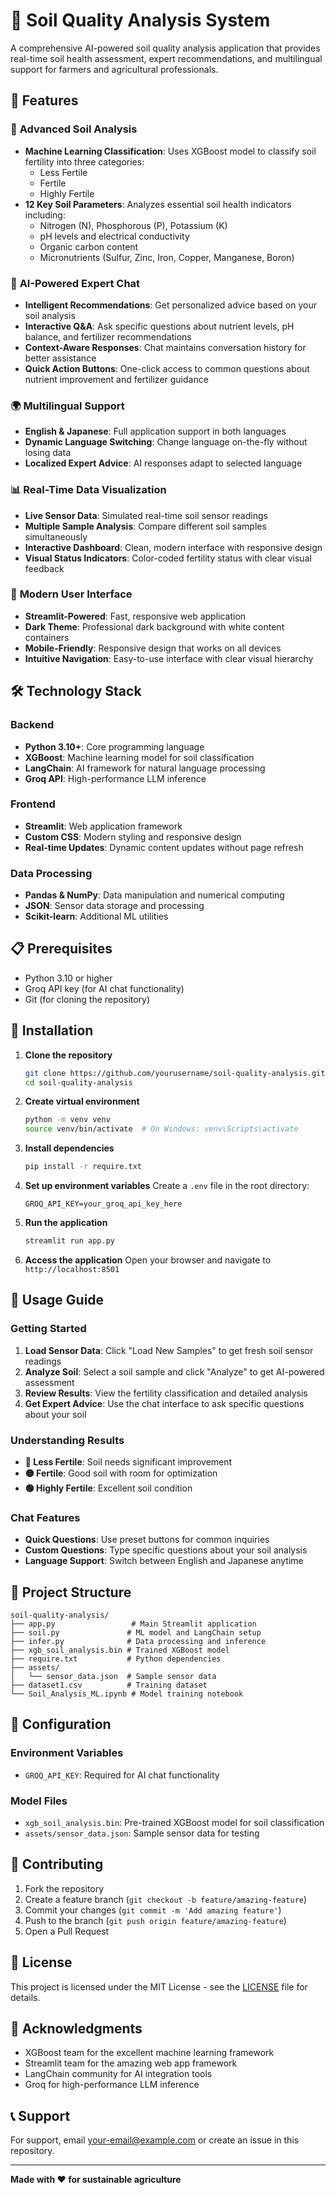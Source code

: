 # 🌱 Soil Quality Analysis System

A comprehensive AI-powered soil quality analysis application that provides real-time soil health assessment, expert recommendations, and multilingual support for farmers and agricultural professionals.

## 🚀 Features

### 🔬 **Advanced Soil Analysis**
- **Machine Learning Classification**: Uses XGBoost model to classify soil fertility into three categories:
  - Less Fertile
  - Fertile  
  - Highly Fertile
- **12 Key Soil Parameters**: Analyzes essential soil health indicators including:
  - Nitrogen (N), Phosphorous (P), Potassium (K)
  - pH levels and electrical conductivity
  - Organic carbon content
  - Micronutrients (Sulfur, Zinc, Iron, Copper, Manganese, Boron)

### 🤖 **AI-Powered Expert Chat**
- **Intelligent Recommendations**: Get personalized advice based on your soil analysis
- **Interactive Q&A**: Ask specific questions about nutrient levels, pH balance, and fertilizer recommendations
- **Context-Aware Responses**: Chat maintains conversation history for better assistance
- **Quick Action Buttons**: One-click access to common questions about nutrient improvement and fertilizer guidance

### 🌍 **Multilingual Support**
- **English & Japanese**: Full application support in both languages
- **Dynamic Language Switching**: Change language on-the-fly without losing data
- **Localized Expert Advice**: AI responses adapt to selected language

### 📊 **Real-Time Data Visualization**
- **Live Sensor Data**: Simulated real-time soil sensor readings
- **Multiple Sample Analysis**: Compare different soil samples simultaneously
- **Interactive Dashboard**: Clean, modern interface with responsive design
- **Visual Status Indicators**: Color-coded fertility status with clear visual feedback

### 🎨 **Modern User Interface**
- **Streamlit-Powered**: Fast, responsive web application
- **Dark Theme**: Professional dark background with white content containers
- **Mobile-Friendly**: Responsive design that works on all devices
- **Intuitive Navigation**: Easy-to-use interface with clear visual hierarchy

## 🛠️ Technology Stack

### **Backend**
- **Python 3.10+**: Core programming language
- **XGBoost**: Machine learning model for soil classification
- **LangChain**: AI framework for natural language processing
- **Groq API**: High-performance LLM inference

### **Frontend**
- **Streamlit**: Web application framework
- **Custom CSS**: Modern styling and responsive design
- **Real-time Updates**: Dynamic content updates without page refresh

### **Data Processing**
- **Pandas & NumPy**: Data manipulation and numerical computing
- **JSON**: Sensor data storage and processing
- **Scikit-learn**: Additional ML utilities

## 📋 Prerequisites

- Python 3.10 or higher
- Groq API key (for AI chat functionality)
- Git (for cloning the repository)

## 🚀 Installation

1. **Clone the repository**
   ```bash
   git clone https://github.com/yourusername/soil-quality-analysis.git
   cd soil-quality-analysis
   ```

2. **Create virtual environment**
   ```bash
   python -m venv venv
   source venv/bin/activate  # On Windows: venv\Scripts\activate
   ```

3. **Install dependencies**
   ```bash
   pip install -r require.txt
   ```

4. **Set up environment variables**
   Create a `.env` file in the root directory:
   ```env
   GROQ_API_KEY=your_groq_api_key_here
   ```

5. **Run the application**
   ```bash
   streamlit run app.py
   ```

6. **Access the application**
   Open your browser and navigate to `http://localhost:8501`

## 📖 Usage Guide

### **Getting Started**
1. **Load Sensor Data**: Click "Load New Samples" to get fresh soil sensor readings
2. **Analyze Soil**: Select a soil sample and click "Analyze" to get AI-powered assessment
3. **Review Results**: View the fertility classification and detailed analysis
4. **Get Expert Advice**: Use the chat interface to ask specific questions about your soil

### **Understanding Results**
- **🔴 Less Fertile**: Soil needs significant improvement
- **🟡 Fertile**: Good soil with room for optimization  
- **🟢 Highly Fertile**: Excellent soil condition

### **Chat Features**
- **Quick Questions**: Use preset buttons for common inquiries
- **Custom Questions**: Type specific questions about your soil analysis
- **Language Support**: Switch between English and Japanese anytime

## 📁 Project Structure

```
soil-quality-analysis/
├── app.py                 # Main Streamlit application
├── soil.py               # ML model and LangChain setup
├── infer.py              # Data processing and inference
├── xgb_soil_analysis.bin # Trained XGBoost model
├── require.txt           # Python dependencies
├── assets/
│   └── sensor_data.json  # Sample sensor data
├── dataset1.csv          # Training dataset
└── Soil_Analysis_ML.ipynb # Model training notebook
```

## 🔧 Configuration

### **Environment Variables**
- `GROQ_API_KEY`: Required for AI chat functionality

### **Model Files**
- `xgb_soil_analysis.bin`: Pre-trained XGBoost model for soil classification
- `assets/sensor_data.json`: Sample sensor data for testing

## 🤝 Contributing

1. Fork the repository
2. Create a feature branch (`git checkout -b feature/amazing-feature`)
3. Commit your changes (`git commit -m 'Add amazing feature'`)
4. Push to the branch (`git push origin feature/amazing-feature`)
5. Open a Pull Request

## 📄 License

This project is licensed under the MIT License - see the [LICENSE](LICENSE) file for details.

## 🙏 Acknowledgments

- XGBoost team for the excellent machine learning framework
- Streamlit team for the amazing web app framework
- LangChain community for AI integration tools
- Groq for high-performance LLM inference

## 📞 Support

For support, email your-email@example.com or create an issue in this repository.

---

**Made with ❤️ for sustainable agriculture**

